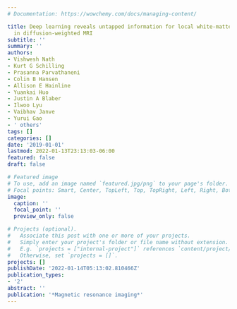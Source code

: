 ```yaml
---
# Documentation: https://wowchemy.com/docs/managing-content/

title: Deep learning reveals untapped information for local white-matter fiber reconstruction
  in diffusion-weighted MRI
subtitle: ''
summary: ''
authors:
- Vishwesh Nath
- Kurt G Schilling
- Prasanna Parvathaneni
- Colin B Hansen
- Allison E Hainline
- Yuankai Huo
- Justin A Blaber
- Ilwoo Lyu
- Vaibhav Janve
- Yurui Gao
- ' others'
tags: []
categories: []
date: '2019-01-01'
lastmod: 2022-01-13T23:13:03-06:00
featured: false
draft: false

# Featured image
# To use, add an image named `featured.jpg/png` to your page's folder.
# Focal points: Smart, Center, TopLeft, Top, TopRight, Left, Right, BottomLeft, Bottom, BottomRight.
image:
  caption: ''
  focal_point: ''
  preview_only: false

# Projects (optional).
#   Associate this post with one or more of your projects.
#   Simply enter your project's folder or file name without extension.
#   E.g. `projects = ["internal-project"]` references `content/project/deep-learning/index.md`.
#   Otherwise, set `projects = []`.
projects: []
publishDate: '2022-01-14T05:13:02.810466Z'
publication_types:
- '2'
abstract: ''
publication: '*Magnetic resonance imaging*'
---
```

